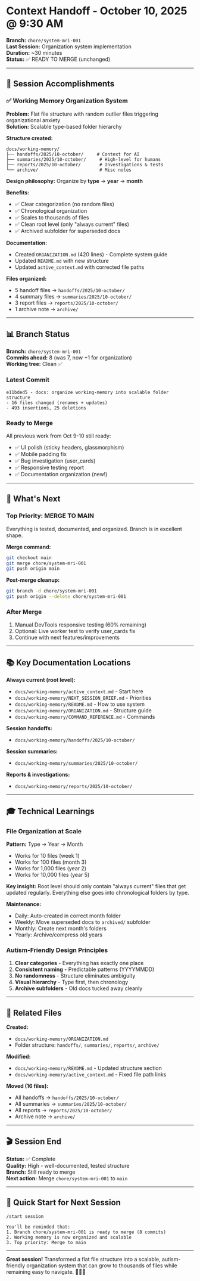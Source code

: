 # Context Handoff - October 10, 2025 @ 9:30 AM

**Branch:** `chore/system-mri-001`  
**Last Session:** Organization system implementation  
**Duration:** ~30 minutes  
**Status:** ✅ READY TO MERGE (unchanged)

---

## 🎯 Session Accomplishments

### ✅ Working Memory Organization System
**Problem:** Flat file structure with random outlier files triggering organizational anxiety  
**Solution:** Scalable type-based folder hierarchy

**Structure created:**
```
docs/working-memory/
├── handoffs/2025/10-october/     # Context for AI
├── summaries/2025/10-october/     # High-level for humans
├── reports/2025/10-october/       # Investigations & tests
└── archive/                       # Misc notes
```

**Design philosophy:** Organize by **type** → **year** → **month**

**Benefits:**
- ✅ Clear categorization (no random files)
- ✅ Chronological organization
- ✅ Scales to thousands of files
- ✅ Clean root level (only "always current" files)
- ✅ Archived subfolder for superseded docs

**Documentation:**
- Created `ORGANIZATION.md` (420 lines) - Complete system guide
- Updated `README.md` with new structure
- Updated `active_context.md` with corrected file paths

**Files organized:**
- 5 handoff files → `handoffs/2025/10-october/`
- 4 summary files → `summaries/2025/10-october/`
- 3 report files → `reports/2025/10-october/`
- 1 archive note → `archive/`

---

## 📊 Branch Status

**Branch:** `chore/system-mri-001`  
**Commits ahead:** 8 (was 7, now +1 for organization)  
**Working tree:** Clean ✅

### Latest Commit
```
e11bded5 - docs: organize working-memory into scalable folder structure
- 16 files changed (renames + updates)
- 493 insertions, 25 deletions
```

### Ready to Merge
All previous work from Oct 9-10 still ready:
- ✅ UI polish (sticky headers, glassmorphism)
- ✅ Mobile padding fix
- ✅ Bug investigation (user_cards)
- ✅ Responsive testing report
- ✅ Documentation organization (new!)

---

## 🚀 What's Next

### Top Priority: MERGE TO MAIN
Everything is tested, documented, and organized. Branch is in excellent shape.

**Merge command:**
```bash
git checkout main
git merge chore/system-mri-001
git push origin main
```

**Post-merge cleanup:**
```bash
git branch -d chore/system-mri-001
git push origin --delete chore/system-mri-001
```

### After Merge
1. Manual DevTools responsive testing (60% remaining)
2. Optional: Live worker test to verify user_cards fix
3. Continue with next features/improvements

---

## 📚 Key Documentation Locations

**Always current (root level):**
- `docs/working-memory/active_context.md` - Start here
- `docs/working-memory/NEXT_SESSION_BRIEF.md` - Priorities
- `docs/working-memory/README.md` - How to use system
- `docs/working-memory/ORGANIZATION.md` - Structure guide
- `docs/working-memory/COMMAND_REFERENCE.md` - Commands

**Session handoffs:**
- `docs/working-memory/handoffs/2025/10-october/`

**Session summaries:**
- `docs/working-memory/summaries/2025/10-october/`

**Reports & investigations:**
- `docs/working-memory/reports/2025/10-october/`

---

## 🎓 Technical Learnings

### File Organization at Scale

**Pattern:** Type → Year → Month
- Works for 10 files (week 1)
- Works for 100 files (month 3)
- Works for 1,000 files (year 2)
- Works for 10,000 files (year 5)

**Key insight:** Root level should only contain "always current" files that get updated regularly. Everything else goes into chronological folders by type.

**Maintenance:**
- Daily: Auto-created in correct month folder
- Weekly: Move superseded docs to `archived/` subfolder
- Monthly: Create next month's folders
- Yearly: Archive/compress old years

### Autism-Friendly Design Principles

1. **Clear categories** - Everything has exactly one place
2. **Consistent naming** - Predictable patterns (YYYYMMDD)
3. **No randomness** - Structure eliminates ambiguity
4. **Visual hierarchy** - Type first, then chronology
5. **Archive subfolders** - Old docs tucked away cleanly

---

## 🔗 Related Files

**Created:**
- `docs/working-memory/ORGANIZATION.md`
- Folder structure: `handoffs/`, `summaries/`, `reports/`, `archive/`

**Modified:**
- `docs/working-memory/README.md` - Updated structure section
- `docs/working-memory/active_context.md` - Fixed file path links

**Moved (16 files):**
- All handoffs → `handoffs/2025/10-october/`
- All summaries → `summaries/2025/10-october/`
- All reports → `reports/2025/10-october/`
- Archive note → `archive/`

---

## 🎬 Session End

**Status:** ✅ Complete  
**Quality:** High - well-documented, tested structure  
**Branch:** Still ready to merge  
**Next action:** Merge `chore/system-mri-001` to `main`

---

## 🎯 Quick Start for Next Session

```
/start session

You'll be reminded that:
1. Branch chore/system-mri-001 is ready to merge (8 commits)
2. Working memory is now organized and scalable
3. Top priority: Merge to main
```

---

**Great session!** Transformed a flat file structure into a scalable, autism-friendly organization system that can grow to thousands of files while remaining easy to navigate. 🧠✨📂



